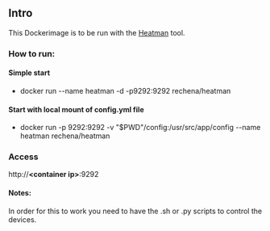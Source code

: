 ## Intro
This Dockerimage is to be run with the [Heatman](https://github.com/nagius/heatman) tool.

### How to run: 
#### Simple start
*  docker run --name heatman -d -p9292:9292 rechena/heatman

#### Start with local mount of config.yml file
* docker run -p 9292:9292 -v "$PWD"/config:/usr/src/app/config --name heatman rechena/heatman

### Access
http://__\<container ip\>__:9292

#### Notes:
In order for this to work you need to have the .sh or .py scripts to control the devices. 